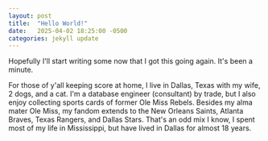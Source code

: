 ```yaml
---
layout: post
title:  "Hello World!"
date:   2025-04-02 18:25:00 -0500
categories: jekyll update
---
```

Hopefully I'll start writing some now that I got this going again. It's been a minute.

For those of y'all keeping score at home, I live in Dallas, Texas with my wife, 2 dogs, and a cat. I'm a database engineer (consultant) by trade, but I also enjoy collecting sports cards of former Ole Miss Rebels. Besides my alma mater Ole Miss, my fandom extends to the New Orleans Saints, Atlanta Braves, Texas Rangers, and Dallas Stars. That's an odd mix I know, I spent most of my life in Mississippi, but have lived in Dallas for almost 18 years.
